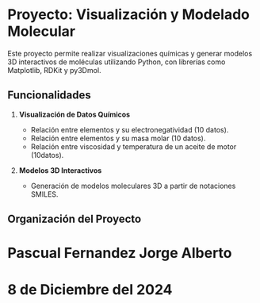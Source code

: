 # Proyecto: Visualización y Modelado Molecular

Este proyecto permite realizar visualizaciones químicas y generar modelos 3D interactivos de moléculas utilizando Python, con librerías como Matplotlib, RDKit y py3Dmol.

## Funcionalidades

1. **Visualización de Datos Químicos**
   - Relación entre elementos y su electronegatividad (10 datos).
   - Relación entre elementos y su masa molar (10 datos).
   - Relación entre viscosidad y temperatura de un aceite de motor (10datos).

2. **Modelos 3D Interactivos**
   - Generación de modelos moleculares 3D a partir de notaciones SMILES.

## Organización del Proyecto
# Pascual Fernandez Jorge Alberto
# 8 de Diciembre del 2024

